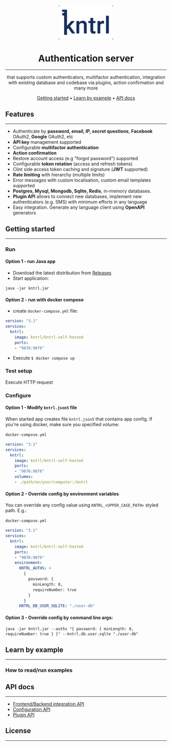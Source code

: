 <p align="center">
    <img alt="kntrl" src="logo.png" width="170"/> 
</p>
<h1 align="center">Authentication server</h1>
<hr/>
<div align="center">
that supports custom authenticators, multifactor authentication, 
integration with existing database and codebase via plugins, action confirmation and many more

[Getting started](#getting-started) •
[Learn by example](#learn-by-example) •
[API docs](#api-docs)
</div>


## Features
<hr/>

- Authenticate by **password, email, IP, secret questions**, **Facebook** OAuth2, **Google** OAuth2, etc
- **API key** management supported
- Configurable **multifactor authentication**
- **Action confirmation**
- Restore account access (e.g "forgot password") supported
- Configurable **token rotation** (access and refresh tokens)
- Clint side access token caching and signature (**JWT** supported)
- **Rate limiting** with hierarchy (multiple limits)
- Error messages with custom localisation, custom email templates supported
- **Postgres, Mysql, Mongodb, Sqlite, Redis**, in-memory databases.
- **Plugin API** allows to connect new databases, implement new authenticators (e.g. SMS) with minimum efforts in any language
- Easy integration. Generate any language client using **OpenAPI** generators


## Getting started
<hr/>

### Run
#### Option 1 - run Java app
- Download the latest distribution from  [Releases](#api-docs)
- Start application:
```shell
java -jar kntrl.jar
```

#### Option 2 - run with docker compose
- create `docker-compose.yml` file:
```yml
version: "3.1"
services:
  kntrl:
    image: kntrl/kntrl-self-hosted
    ports:
    - "9876:9876"
```
- Execute `$ docker compose up`

### Test setup
Execute HTTP request

### Configure

#### Option 1 - Modify `kntrl.json5` file
When started app creates file `kntrl.json5` that contains app config.
If you're using docker, make sure you specified volume:

`docker-compose.yml`
```yml
version: "3.1"
services:
  kntrl:
    image: kntrl/kntrl-self-hosted
    ports:
    - "9876:9876"
    volumes:
    - ./path/on/your/computer:/kntrl
```
#### Option 2 - Override config by environment variables
You can override any config value using `KNTRL_<UPPER_CASE_PATH>` styled path. E.g.:

`docker-compose.yml`
```yml
version: "3.1"
services:
  kntrl:
    image: kntrl/kntrl-self-hosted
    ports:
    - "9876:9876"
    environment:
      KNTRL_AUTHS: >
        {
          password: {
            minLength: 8,
            requireNumber: true
          }
        }
      KNTRL_DB_USER_SQLITE: "./user-db"
```

#### Option 3 - Override config by command line args:
```shell
java -jar kntrl.jar --auths "{ password: { minLength: 8, requireNumber: true } }" --kntrl.db.user.sqlte "./user-db"
```

## Learn by example
<hr/>

### How to read/run examples



## API docs
<hr/>

- [Frontend/Backend integration API](#api-docs)
- [Configuration API](#api-docs)
- [Plugin API](#api-docs)

## License
<hr/>
